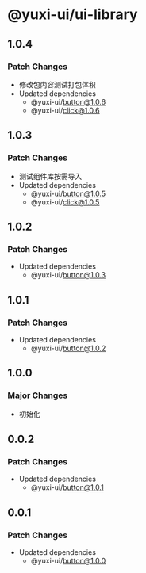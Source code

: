 # @yuxi-ui/ui-library

## 1.0.4

### Patch Changes

- 修改包内容测试打包体积
- Updated dependencies
  - @yuxi-ui/button@1.0.6
  - @yuxi-ui/click@1.0.6

## 1.0.3

### Patch Changes

- 测试组件库按需导入
- Updated dependencies
  - @yuxi-ui/button@1.0.5
  - @yuxi-ui/click@1.0.5

## 1.0.2

### Patch Changes

- Updated dependencies
  - @yuxi-ui/button@1.0.3

## 1.0.1

### Patch Changes

- Updated dependencies
  - @yuxi-ui/button@1.0.2

## 1.0.0

### Major Changes

- 初始化

## 0.0.2

### Patch Changes

- Updated dependencies
  - @yuxi-ui/button@1.0.1

## 0.0.1

### Patch Changes

- Updated dependencies
  - @yuxi-ui/button@1.0.0
